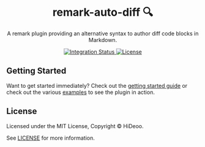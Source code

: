 <div align="center">
  <h1>remark-auto-diff 🔍</h1>
  <p>A remark plugin providing an alternative syntax to author diff code blocks in Markdown.</p>
</div>

<div align="center">
  <a href="https://github.com/HiDeoo/remark-auto-diff/actions/workflows/integration.yml">
    <img alt="Integration Status" src="https://github.com/HiDeoo/remark-auto-diff/actions/workflows/integration.yml/badge.svg" />
  </a>
  <a href="https://github.com/HiDeoo/remark-auto-diff/blob/main/LICENSE">
    <img alt="License" src="https://badgen.net/github/license/HiDeoo/remark-auto-diff" />
  </a>
  <br />
</div>

## Getting Started

Want to get started immediately? Check out the [getting started guide](https://remark-auto-diff.netlify.app/getting-started/) or check out the various [examples](https://remark-auto-diff.netlify.app/demo/) to see the plugin in action.

## License

Licensed under the MIT License, Copyright © HiDeoo.

See [LICENSE](https://github.com/HiDeoo/remark-auto-diff/blob/main/LICENSE) for more information.
